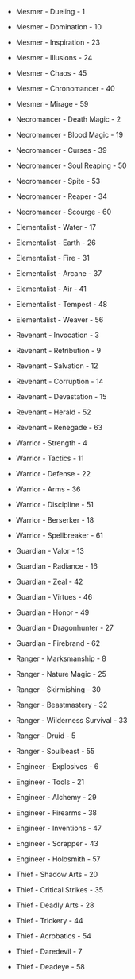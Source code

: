  - Mesmer - Dueling - 1
 - Mesmer - Domination - 10
 - Mesmer - Inspiration - 23
 - Mesmer - Illusions - 24
 - Mesmer - Chaos - 45
 - Mesmer - Chronomancer - 40
 - Mesmer - Mirage - 59

 - Necromancer - Death Magic - 2
 - Necromancer - Blood Magic - 19
 - Necromancer - Curses - 39
 - Necromancer - Soul Reaping - 50
 - Necromancer - Spite - 53
 - Necromancer - Reaper - 34
 - Necromancer - Scourge - 60

 - Elementalist - Water - 17
 - Elementalist - Earth - 26
 - Elementalist - Fire - 31
 - Elementalist - Arcane - 37
 - Elementalist - Air - 41
 - Elementalist - Tempest - 48
 - Elementalist - Weaver - 56

 - Revenant - Invocation - 3
 - Revenant - Retribution - 9
 - Revenant - Salvation - 12
 - Revenant - Corruption - 14
 - Revenant - Devastation - 15
 - Revenant - Herald - 52
 - Revenant - Renegade - 63

 - Warrior - Strength - 4
 - Warrior - Tactics - 11
 - Warrior - Defense - 22
 - Warrior - Arms - 36
 - Warrior - Discipline - 51
 - Warrior - Berserker - 18
 - Warrior - Spellbreaker - 61

 - Guardian - Valor - 13
 - Guardian - Radiance - 16
 - Guardian - Zeal - 42
 - Guardian - Virtues - 46
 - Guardian - Honor - 49
 - Guardian - Dragonhunter - 27
 - Guardian - Firebrand - 62

 - Ranger - Marksmanship - 8
 - Ranger - Nature Magic - 25
 - Ranger - Skirmishing - 30
 - Ranger - Beastmastery - 32
 - Ranger - Wilderness Survival - 33
 - Ranger - Druid - 5

 - Ranger - Soulbeast - 55
 - Engineer - Explosives - 6
 - Engineer - Tools - 21
 - Engineer - Alchemy - 29
 - Engineer - Firearms - 38
 - Engineer - Inventions - 47
 - Engineer - Scrapper - 43
 - Engineer - Holosmith - 57

 - Thief - Shadow Arts - 20
 - Thief - Critical Strikes - 35
 - Thief - Deadly Arts - 28
 - Thief - Trickery - 44
 - Thief - Acrobatics - 54
 - Thief - Daredevil - 7
 - Thief - Deadeye - 58
